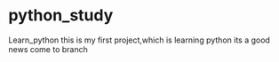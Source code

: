 # python_study
Learn_python
this is my first project,which is learning python 
its a good news come to branch
